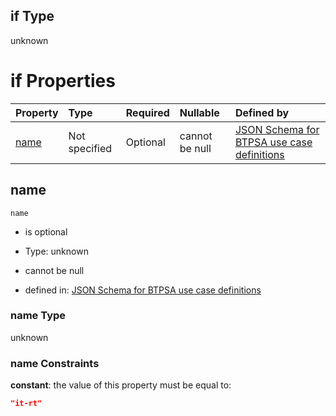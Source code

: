 ## if Type

unknown

# if Properties

| Property      | Type          | Required | Nullable       | Defined by                                                                                                                                                                                                        |
| :------------ | :------------ | :------- | :------------- | :---------------------------------------------------------------------------------------------------------------------------------------------------------------------------------------------------------------- |
| [name](#name) | Not specified | Optional | cannot be null | [JSON Schema for BTPSA use case definitions](btpsa-usecase-properties-services-items-allof-1-then-allof-58-if-properties-name.md "undefined#/properties/services/items/allOf/1/then/allOf/58/if/properties/name") |

## name



`name`

*   is optional

*   Type: unknown

*   cannot be null

*   defined in: [JSON Schema for BTPSA use case definitions](btpsa-usecase-properties-services-items-allof-1-then-allof-58-if-properties-name.md "undefined#/properties/services/items/allOf/1/then/allOf/58/if/properties/name")

### name Type

unknown

### name Constraints

**constant**: the value of this property must be equal to:

```json
"it-rt"
```
